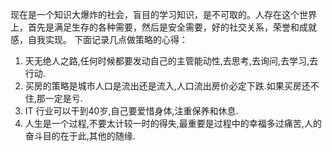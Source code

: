 
现在是一个知识大爆炸的社会，盲目的学习知识，是不可取的。人存在这个世界上，首先是满足生存的各种需要，然后是安全需要，好的社交关系，荣誉和成就感，自我实现。
下面记录几点做策略的心得：
1. 天无绝人之路,任何时候都要发动自己的主管能动性,去思考,去询问,去学习,去行动.
2. 买房的策略是城市人口是流出还是流入,人口流出房价必定下跌.如果买房还不住,那一定是亏.
3. IT 行业可以干到40岁,自己要爱惜身体,注重保养和休息.
4. 人生是一个过程,不要太计较一时的得失,最重要是过程中的幸福多过痛苦,人的奋斗目的在于此,其他的随缘.
